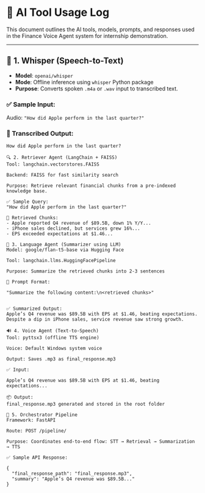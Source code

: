 # 📄 AI Tool Usage Log

This document outlines the AI tools, models, prompts, and responses used in the Finance Voice Agent system for internship demonstration.

---

## 🎤 1. Whisper (Speech-to-Text)

- **Model**: `openai/whisper`
- **Mode**: Offline inference using `whisper` Python package
- **Purpose**: Converts spoken `.m4a` or `.wav` input to transcribed text.

### ✅ Sample Input:
Audio: `"How did Apple perform in the last quarter?"`

### 📜 Transcribed Output:
```text
How did Apple perform in the last quarter?

🔍 2. Retriever Agent (LangChain + FAISS)
Tool: langchain.vectorstores.FAISS

Backend: FAISS for fast similarity search

Purpose: Retrieve relevant financial chunks from a pre-indexed knowledge base.

✅ Sample Query:
"How did Apple perform in the last quarter?"

🔎 Retrieved Chunks:
- Apple reported Q4 revenue of $89.5B, down 1% Y/Y...
- iPhone sales declined, but services grew 16%...
- EPS exceeded expectations at $1.46...

🧠 3. Language Agent (Summarizer using LLM)
Model: google/flan-t5-base via Hugging Face

Tool: langchain.llms.HuggingFacePipeline

Purpose: Summarize the retrieved chunks into 2-3 sentences

📝 Prompt Format:

"Summarize the following content:\n<retrieved chunks>"


✅ Summarized Output:
Apple’s Q4 revenue was $89.5B with EPS at $1.46, beating expectations. Despite a dip in iPhone sales, service revenue saw strong growth.

🔊 4. Voice Agent (Text-to-Speech)
Tool: pyttsx3 (offline TTS engine)

Voice: Default Windows system voice

Output: Saves .mp3 as final_response.mp3

✅ Input:

Apple’s Q4 revenue was $89.5B with EPS at $1.46, beating expectations...

📦 Output:
final_response.mp3 generated and stored in the root folder

🔁 5. Orchestrator Pipeline
Framework: FastAPI

Route: POST /pipeline/

Purpose: Coordinates end-to-end flow: STT → Retrieval → Summarization → TTS

✅ Sample API Response:

{
  "final_response_path": "final_response.mp3",
  "summary": "Apple’s Q4 revenue was $89.5B..."
}

